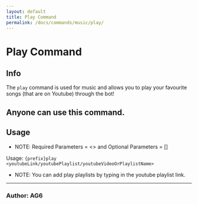 ```yaml
---
layout: default
title: Play Command
permalink: /docs/commands/music/play/
---
```

# Play Command
## Info
The `play` command is used for music and allows you to play your favourite songs (that are on Youtube) through the bot!

**Anyone can use this command.**
---

## Usage

* NOTE: Required Parameters = <> and Optional Parameters = []

Usage: `{prefix}play <youtubeLink/youtubePlaylist/youtubeVideoOrPlaylistName>`
* NOTE: You can add play playlists by typing in the youtube playlist link.

---

### **Author: AG6**



